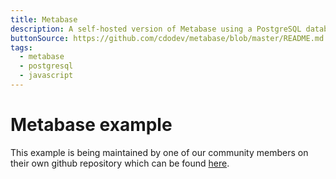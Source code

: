 ```yaml
---
title: Metabase
description: A self-hosted version of Metabase using a PostgreSQL database
buttonSource: https://github.com/cdodev/metabase/blob/master/README.md
tags:
  - metabase
  - postgresql
  - javascript
---
```


# Metabase example

This example is being maintained by one of our community members on their own github repository which can be found [here](https://github.com/cdodev/metabase).
